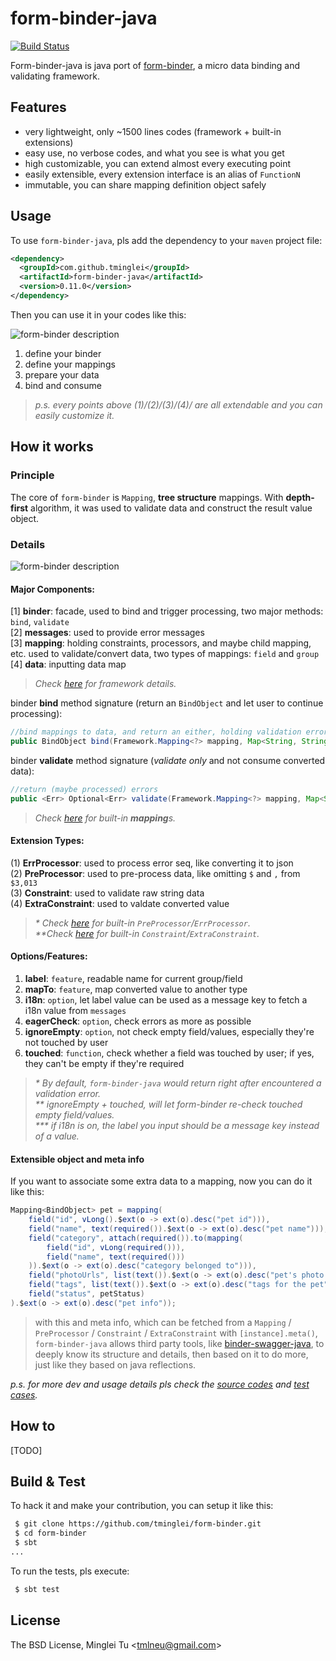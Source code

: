 form-binder-java
=================
[![Build Status](https://travis-ci.org/tminglei/form-binder-java.svg?branch=master)](https://travis-ci.org/tminglei/form-binder-java)


Form-binder-java is java port of [form-binder](https://github.com/tminglei/form-binder), a micro data binding and validating framework.



Features
-------------
- very lightweight, only ~1500 lines codes (framework + built-in extensions)
- easy use, no verbose codes, and what you see is what you get
- high customizable, you can extend almost every executing point
- easily extensible, every extension interface is an alias of `FunctionN`
- immutable, you can share mapping definition object safely



Usage
-------------
To use `form-binder-java`, pls add the dependency to your `maven` project file:
```xml
<dependency>
  <groupId>com.github.tminglei</groupId>
  <artifactId>form-binder-java</artifactId>
  <version>0.11.0</version>
</dependency>
```


Then you can use it in your codes like this:

![form-binder description](https://github.com/tminglei/form-binder-java/raw/master/form-binder-desc.png)

1. define your binder
2. define your mappings
3. prepare your data
4. bind and consume


> _p.s. every points above (1)/(2)/(3)/(4)/ are all extendable and you can easily customize it._  



How it works
--------------------
### Principle
The core of `form-binder` is `Mapping`, **tree structure** mappings. With **depth-first** algorithm, it was used to validate data and construct the result value object.

### Details

![form-binder description](https://github.com/tminglei/form-binder-java/raw/master/form-binder-desc.png)

#### Major Components:  
[1] **binder**: facade, used to bind and trigger processing, two major methods: `bind`, `validate`  
[2] **messages**: used to provide error messages  
[3] **mapping**: holding constraints, processors, and maybe child mapping, etc. used to validate/convert data, two types of mappings: `field` and `group`  
[4] **data**: inputting data map  

> _Check [here](https://github.com/tminglei/form-binder-java/blob/master/src/main/java/com/github/tminglei/bind/Framework.java) for framework details._

binder **bind** method signature (return an `BindObject` and let user to continue processing):
```java
//bind mappings to data, and return an either, holding validation errors or converted value
public BindObject bind(Framework.Mapping<?> mapping, Map<String, String> data, String root)
```

binder **validate** method signature (_validate only_ and not consume converted data):
```java
//return (maybe processed) errors
public <Err> Optional<Err> validate(Framework.Mapping<?> mapping, Map<String, String> data, String root)
```

> _Check [here](https://github.com/tminglei/form-binder-java/blob/master/src/main/java/com/github/tminglei/bind/Mappings.java) for built-in **mapping**s._  

#### Extension Types:  
(1) **ErrProcessor**: used to process error seq, like converting it to json  
(2) **PreProcessor**: used to pre-process data, like omitting `$` and `,` from `$3,013`  
(3) **Constraint**: used to validate raw string data  
(4) **ExtraConstraint**: used to valdate converted value  

> _* Check [here](https://github.com/tminglei/form-binder-java/blob/master/src/main/java/com/github/tminglei/bind/Processors.java) for built-in `PreProcessor`/`ErrProcessor`._  
> _**Check [here](https://github.com/tminglei/form-binder-java/blob/master/src/main/java/com/github/tminglei/bind/Constraints.java) for built-in `Constraint`/`ExtraConstraint`._

#### Options/Features:  
1) **label**: `feature`, readable name for current group/field  
2) **mapTo**: `feature`, map converted value to another type  
3) **i18n**: `option`, let label value can be used as a message key to fetch a i18n value from `messages`   
4) **eagerCheck**: `option`, check errors as more as possible  
5) **ignoreEmpty**: `option`, not check empty field/values, especially they're not touched by user  
6) **touched**: `function`, check whether a field was touched by user; if yes, they can't be empty if they're required  

> _* By default, `form-binder-java` would return right after encountered a validation error._  
> _** ignoreEmpty + touched, will let form-binder re-check touched empty field/values._  
> _*** if i18n is on, the label you input should be a message key instead of a value._

#### Extensible object and meta info
If you want to associate some extra data to a mapping, now you can do it like this:
```java
Mapping<BindObject> pet = mapping(
    field("id", vLong().$ext(o -> ext(o).desc("pet id"))),
    field("name", text(required()).$ext(o -> ext(o).desc("pet name"))),
    field("category", attach(required()).to(mapping(
        field("id", vLong(required())),
        field("name", text(required()))
    )).$ext(o -> ext(o).desc("category belonged to"))),
    field("photoUrls", list(text()).$ext(o -> ext(o).desc("pet's photo urls"))),
    field("tags", list(text()).$ext(o -> ext(o).desc("tags for the pet"))),
    field("status", petStatus)
).$ext(o -> ext(o).desc("pet info"));
```
> with this and meta info, which can be fetched from a `Mapping` / `PreProcessor` / `Constraint` / `ExtraConstraint` with `[instance].meta()`, `form-binder-java` allows third party tools, like [binder-swagger-java](https://github.com/tminglei/binder-swagger-java), to deeply know its structure and details, then based on it to do more, just like they based on java reflections.


_p.s. for more dev and usage details pls check the [source codes](https://github.com/tminglei/form-binder-java/tree/master/src/main/java/com/github/tminglei/bind) and [test cases](https://github.com/tminglei/form-binder-java/tree/master/src/test/java/com/github/tminglei/bind)._



How to
--------------------
[TODO]



Build & Test
-------------------
To hack it and make your contribution, you can setup it like this:
```bash
 $ git clone https://github.com/tminglei/form-binder.git
 $ cd form-binder
 $ sbt
...
```
To run the tests, pls execute:
```bash
 $ sbt test
```



License
---------
The BSD License, Minglei Tu &lt;tmlneu@gmail.com&gt;
